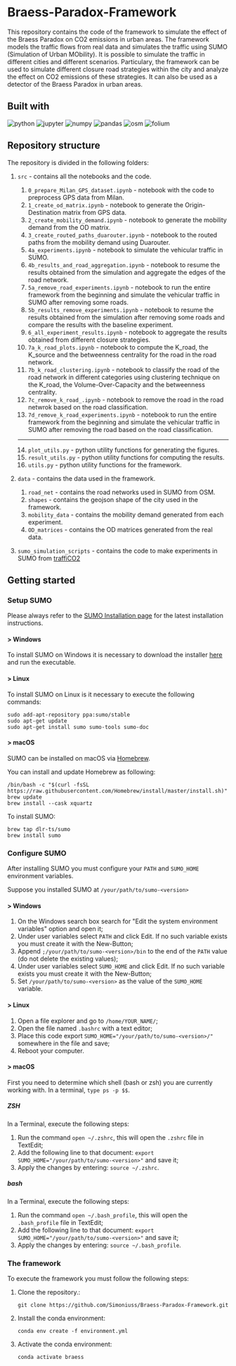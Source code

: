 # Braess-Paradox-Framework

This repository contains the code of the framework to simulate the effect of the Braess Paradox on CO2 emissions in urban areas. The framework models the traffic flows from real data and simulates the traffic using SUMO (Simulation of Urban MObility). It is possible to simulate the traffic in different cities and different scenarios. Particulary, the framework can be used to simulate different closure road strategies within the city and analyze the effect on CO2 emissions of these strategies. It can also be used as a detector of the Braess Paradox in urban areas.

## Built with

![python](https://img.shields.io/badge/Python-3776AB.svg?style=for-the-badge&logo=Python&logoColor=white)
![jupyter](https://img.shields.io/badge/Jupyter-F37626.svg?style=for-the-badge&logo=Jupyter&logoColor=white)
![numpy](https://img.shields.io/badge/NumPy-013243.svg?style=for-the-badge&logo=NumPy&logoColor=white)
![pandas](https://img.shields.io/badge/pandas-150458.svg?style=for-the-badge&logo=pandas&logoColor=white)
![osm](https://img.shields.io/badge/OpenStreetMap-7EBC6F.svg?style=for-the-badge&logo=OpenStreetMap&logoColor=white)
![folium](https://img.shields.io/badge/Folium-77B829.svg?style=for-the-badge&logo=Folium&logoColor=white)

## Repository structure

The repository is divided in the following folders:

1. `src` - contains all the notebooks and the code.
    1. `0_prepare_Milan_GPS_dataset.ipynb` - notebook with the code to preprocess GPS data from Milan.
    2. `1_create_od_matrix.ipynb` - notebook to generate the Origin-Destination matrix from GPS data.
    3. `2_create_mobility_demand.ipynb` - notebook to generate the mobility demand from the OD matrix.
    4. `3_create_routed_paths_duarouter.ipynb` - notebook to the routed paths from the mobility demand using Duarouter.
    5. `4a_experiments.ipynb` - notebook to simulate the vehicular traffic in SUMO.
    6. `4b_results_and_road_aggregation.ipynb` - notebook to resume the results obtained from the simulation and aggregate the edges of the road network.
    7. `5a_remove_road_experiments.ipynb` - notebook to run the entire framework from the beginning and simulate the vehicular traffic in SUMO after removing some roads.
    8. `5b_results_remove_experiments.ipynb` - notebook to resume the results obtained from the simulation after removing some roads and compare the results with the baseline experiment.
    9. `6_all_experiment_results.ipynb` - notebook to aggregate the results obtained from different closure strategies.
    10. `7a_k_road_plots.ipynb` - notebook to compute the K_road, the K_source and the betweenness centrality for the road in the road network.
    11. `7b_k_road_clustering.ipynb` - notebook to classify the road of the road network in different categories using clustering technique on the K_road, the Volume-Over-Capacity and the betweenness centrality.
    12. `7c_remove_k_road_.ipynb` - notebook to remove the road in the road netwrok based on the road classification.
    13. `7d_remove_k_road_experiments.ipynb` - notebook to run the entire framework from the beginning and simulate the vehicular traffic in SUMO after removing the road based on the road classification.
    ____
    14. `plot_utils.py` - python utility functions for generating the figures.
    15. `result_utils.py` - python utility functions for computing the results.
    16. `utils.py` - python utility functions for the framework.

2. `data` - contains the data used in the framework.
    1. `road_net` - contains the road networks used in SUMO from OSM.
    2. `shapes` - contains the geojson shape of the city used in the framework.
    3. `mobility_data` - contains the mobility demand generated from each experiment.
    4. `OD_matrices` - contains the OD matrices generated from the real data.
3. `sumo_simulation_scripts` - contains the code to make experiments in SUMO from [traffiCO2](https://github.com/GiulianoCornacchia/traffiCO2)

## Getting started

### Setup SUMO

Please always refer to the [SUMO Installation page](https://sumo.dlr.de/docs/Installing/index.html)
for the latest installation instructions.

#### > Windows

To install SUMO on Windows it is necessary to download the installer [here](https://sumo.dlr.de/docs/Downloads.php#windows) and run the executable.

#### > Linux

To install SUMO on Linux is it necessary to execute the following commands:

```
sudo add-apt-repository ppa:sumo/stable
sudo apt-get update
sudo apt-get install sumo sumo-tools sumo-doc
```

#### > macOS

SUMO can be installed on macOS via [Homebrew](https://brew.sh/).

You can install and update Homebrew as following:

```
/bin/bash -c "$(curl -fsSL https://raw.githubusercontent.com/Homebrew/install/master/install.sh)"
brew update
brew install --cask xquartz
```
To install SUMO:
```
brew tap dlr-ts/sumo
brew install sumo
```

### Configure SUMO

After installing SUMO you must configure your `PATH` and `SUMO_HOME` environment variables.

Suppose you installed SUMO at `/your/path/to/sumo-<version>`

#### > Windows

1. On the Windows search box search for "Edit the system environment variables" option and open it;
2. Under user variables select `PATH` and click Edit. If no such variable exists you must create it with the New-Button;
3. Append `;/your/path/to/sumo-<version>/bin` to the end of the `PATH` value (do not delete the existing values);
4. Under user variables select `SUMO_HOME` and click Edit. If no such variable exists you must create it with the New-Button;
5. Set `/your/path/to/sumo-<version>` as the value of the `SUMO_HOME` variable.

#### > Linux

1. Open a file explorer and go to `/home/YOUR_NAME/`;
2. Open the file named `.bashrc` with a text editor;
3. Place this code export `SUMO_HOME="/your/path/to/sumo-<version>/"` somewhere in the file and save;
4. Reboot your computer.

#### > macOS

First you need to determine which shell (bash or zsh) you are currently working with. In a terminal, `type ps -p $$`.

##### ZSH

In a Terminal, execute the following steps:

1. Run the command `open ~/.zshrc`, this will open the `.zshrc` file in TextEdit;
2. Add the following line to that document: `export SUMO_HOME="/your/path/to/sumo-<version>"` and save it;
3. Apply the changes by entering: `source ~/.zshrc`.

##### bash

In a Terminal, execute the following steps:

1. Run the command `open ~/.bash_profile`, this will open the `.bash_profile` file in TextEdit;
2. Add the following line to that document: `export SUMO_HOME="/your/path/to/sumo-<version>"` and save it;
3. Apply the changes by entering: `source ~/.bash_profile`.

### The framework

To execute the framework you must follow the following steps:

1. Clone the repository.:
    ```
    git clone https://github.com/Simoniuss/Braess-Paradox-Framework.git
    ```
2. Install the conda environment:
    ```
    conda env create -f environment.yml
    ```
3. Activate the conda environment:
    ```
    conda activate braess
    ```
